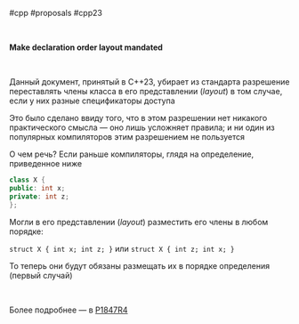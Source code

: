 #cpp #proposals #cpp23

<br/>

**Make declaration order layout mandated**

<br/>

Данный документ, принятый в C++23, убирает из стандарта разрешение переставлять члены класса в его представлении (*layout*) в том случае, если у них разные спецификаторы доступа

Это было сделано ввиду того, что в этом разрешении нет никакого практического смысла — оно лишь усложняет правила; и ни один из популярных компиляторов этим разрешением не пользуется

О чем речь? Если раньше компиляторы, глядя на определение, приведенное ниже

```c++
class X {
public: int x;
private: int z;
};
```

Могли в его представлении (*layout*) разместить его члены в любом порядке:

`struct X { int x; int z; }` или `struct X { int z; int x; }`

То теперь они будут обязаны размещать их в порядке определения (первый случай)

<br/>

Более подробнее — в [P1847R4](https://www.open-std.org/jtc1/sc22/wg21/docs/papers/2021/p1847r4.pdf)